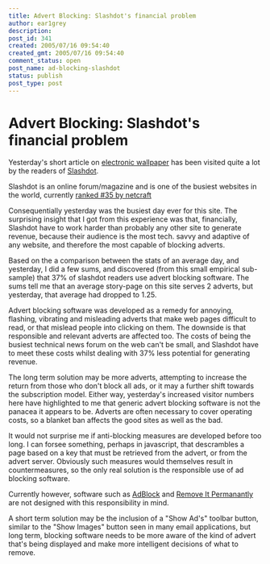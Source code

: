 ```yaml
---
title: Advert Blocking: Slashdot's financial problem
author: ear1grey
description:
post_id: 341
created: 2005/07/16 09:54:40
created_gmt: 2005/07/16 09:54:40
comment_status: open
post_name: ad-blocking-slashdot
status: publish
post_type: post
---
```

# Advert Blocking: Slashdot's financial problem

Yesterday's short article on [electronic wallpaper](http://boakes.org/instant-home-redecoration-with-electronic-paper) has been visited quite a lot by the readers of [Slashdot](http://slashdot.org/).

Slashdot is an online forum/magazine and is one of the busiest websites in the world, currently [ranked #35 by netcraft](http://toolbar.netcraft.com/site_report?url=http://slashdot.org)

Consequentially yesterday was the busiest day ever for this site. The surprising insight that I got from this experience was that, financially, Slashdot have to work harder than probably any other site to generate revenue, because their audience is the most tech. savvy and adaptive of any website, and therefore the most capable of blocking adverts.

Based on the a comparison between the stats of an average day, and yesterday, I did a few sums, and discovered (from this small empirical sub-sample) that 37% of slashdot readers use advert blocking software. The sums tell me that an average story-page on this site serves 2 adverts, but yesterday, that average had dropped to 1.25.

Advert blocking software was developed as a remedy for annoying, flashing, vibrating and misleading adverts that make web pages difficult to read, or that mislead people into clicking on them. The downside is that responsible and relevant adverts are affected too. The costs of being the busiest technical news forum on the web can't be small, and Slashdot have to meet these costs whilst dealing with 37% less potential for generating revenue.

The long term solution may be more adverts, attempting to increase the return from those who don't block all ads, or it may a further shift towards the subscription model. Either way, yesterday's increased visitor numbers here have highlighted to me that generic advert blocking software is not the panacea it appears to be.  Adverts are often necessary to cover operating costs, so a blanket ban affects the good sites as well as the bad.

It would not surprise me if anti-blocking measures are developed before too long. I can forsee something, perhaps in javascript, that descrambles a page based on a key that must be retrieved from the advert, or from the advert server. Obviously such measures would themselves result in countermeasures, so the only real solution is the responsible use of ad blocking software.

Currently however, software such as [AdBlock](http://adblock.mozdev.org/) and [Remove It Permanantly](http://rip.mozdev.org/) are not designed with this responsibility in mind.

A short term solution may be the inclusion of a "Show Ad's" toolbar button, similar to the "Show Images" button seen in many email applications, but long term, blocking software needs to be more aware of the kind of advert that's being displayed and make more intelligent decisions of what to remove.
